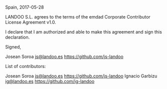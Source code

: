 Spain, 2017-05-28

LANDOO S.L. agrees to the terms of the emdad Corporate Contributor License
Agreement v1.0.

I declare that I am authorized and able to make this agreement and sign this 
declaration.

Signed,

Josean Soroa js@landoo.es https://github.com/js-landoo

List of contributors:

Josean Soroa js@landoo.es https://github.com/js-landoo
Ignacio Garbizu ig@landoo.es https://github.com/ig-landoo
